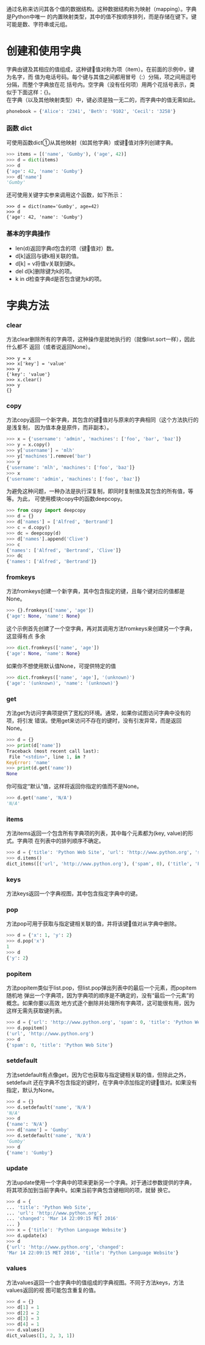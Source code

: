 通过名称来访问其各个值的数据结构。这种数据结构称为映射（mapping）。字典是Python中唯一
的内置映射类型，其中的值不按顺序排列，而是存储在键下。键可能是数、字符串或元组。  

# 创建和使用字典
字典由键及其相应的值组成，这种键值对称为项（item）。在前面的示例中，键为名字，而
值为电话号码。每个键与其值之间都用冒号（:）分隔，项之间用逗号分隔，而整个字典放在花
括号内。空字典（没有任何项）用两个花括号表示，类似于下面这样：{}。  
在字典（以及其他映射类型）中，键必须是独一无二的，而字典中的值无需如此。  
```py
phonebook = {'Alice': '2341', 'Beth': '9102', 'Cecil': '3258'} 
```

### 函数 dict
可使用函数dict①从其他映射（如其他字典）或键值对序列创建字典。  
```py
>>> items = [('name', 'Gumby'), ('age', 42)]
>>> d = dict(items)
>>> d
{'age': 42, 'name': 'Gumby'}
>>> d['name']
'Gumby'
```
还可使用关键字实参来调用这个函数，如下所示：  
```
>>> d = dict(name='Gumby', age=42)
>>> d
{'age': 42, 'name': 'Gumby'} 
```

### 基本的字典操作
* len(d)返回字典d包含的项（键值对）数。
* d[k]返回与键k相关联的值。
* d[k] = v将值v关联到键k。
* del d[k]删除键为k的项。
* k in d检查字典d是否包含键为k的项。

# 字典方法
### clear
方法clear删除所有的字典项，这种操作是就地执行的（就像list.sort一样），因此什么都不
返回（或者说返回None）。  
```py>>> x = {}
>>> y = x
>>> x['key'] = 'value'
>>> y
{'key': 'value'}
>>> x.clear()
>>> y
{} 
```

### copy
方法copy返回一个新字典，其包含的键值对与原来的字典相同（这个方法执行的是浅复制，
因为值本身是原件，而非副本）。  
```py
>>> x = {'username': 'admin', 'machines': ['foo', 'bar', 'baz']}
>>> y = x.copy()
>>> y['username'] = 'mlh'
>>> y['machines'].remove('bar')
>>> y
{'username': 'mlh', 'machines': ['foo', 'baz']}
>>> x
{'username': 'admin', 'machines': ['foo', 'baz']}
```
为避免这种问题，一种办法是执行深复制，即同时复制值及其包含的所有值，等等。为此，
可使用模块copy中的函数deepcopy。  
```py
>>> from copy import deepcopy
>>> d = {}
>>> d['names'] = ['Alfred', 'Bertrand']
>>> c = d.copy()
>>> dc = deepcopy(d)
>>> d['names'].append('Clive')
>>> c
{'names': ['Alfred', 'Bertrand', 'Clive']}
>>> dc
{'names': ['Alfred', 'Bertrand']} 
```

### fromkeys
方法fromkeys创建一个新字典，其中包含指定的键，且每个键对应的值都是None。  
```py
>>> {}.fromkeys(['name', 'age'])
{'age': None, 'name': None} 
```
这个示例首先创建了一个空字典，再对其调用方法fromkeys来创建另一个字典，这显得有点
多余  
```py
>>> dict.fromkeys(['name', 'age'])
{'age': None, 'name': None}
```
如果你不想使用默认值None，可提供特定的值  
```py
>>> dict.fromkeys(['name', 'age'], '(unknown)')
{'age': '(unknown)', 'name': '(unknown)'}
```

### get
方法get为访问字典项提供了宽松的环境。通常，如果你试图访问字典中没有的项，将引发
错误。使用get来访问不存在的键时，没有引发异常，而是返回None。  
```py
>>> d = {}
>>> print(d['name'])
Traceback (most recent call last):
 File "<stdin>", line 1, in ?
KeyError: 'name'
>>> print(d.get('name'))
None
```
你可指定“默认”值，这样将返回你指定的值而不是None。    
```py
>>> d.get('name', 'N/A')
'N/A' 
```

### items
方法items返回一个包含所有字典项的列表，其中每个元素都为(key, value)的形式。字典项
在列表中的排列顺序不确定。  
```py
>>> d = {'title': 'Python Web Site', 'url': 'http://www.python.org', 'spam': 0}
>>> d.items()
dict_items([('url', 'http://www.python.org'), ('spam', 0), ('title', 'Python Web Site')])
```

### keys
方法keys返回一个字典视图，其中包含指定字典中的键。  

### pop
方法pop可用于获取与指定键相关联的值，并将该键值对从字典中删除。  
```py
>>> d = {'x': 1, 'y': 2}
>>> d.pop('x')
1
>>> d
{'y': 2}
```

### popitem
方法popitem类似于list.pop，但list.pop弹出列表中的最后一个元素，而popitem随机地
弹出一个字典项，因为字典项的顺序是不确定的，没有“最后一个元素”的概念。如果你要以高效
地方式逐个删除并处理所有字典项，这可能很有用，因为这样无需先获取键列表。  
```py
>>> d = {'url': 'http://www.python.org', 'spam': 0, 'title': 'Python Web Site'}
>>> d.popitem()
('url', 'http://www.python.org')
>>> d
{'spam': 0, 'title': 'Python Web Site'} 
```

### setdefault
方法setdefault有点像get，因为它也获取与指定键相关联的值，但除此之外，setdefault
还在字典不包含指定的键时，在字典中添加指定的键值对。如果没有指定，默认为None。    
```py
>>> d = {}
>>> d.setdefault('name', 'N/A')
'N/A'
>>> d
{'name': 'N/A'}
>>> d['name'] = 'Gumby'
>>> d.setdefault('name', 'N/A')
'Gumby'
>>> d
{'name': 'Gumby'}
```

### update
方法update使用一个字典中的项来更新另一个字典。对于通过参数提供的字典，将其项添加到当前字典中。如果当前字典包含键相同的项，就替
换它。  
```py
>>> d = {
... 'title': 'Python Web Site',
... 'url': 'http://www.python.org',
... 'changed': 'Mar 14 22:09:15 MET 2016'
... } 
>>> x = {'title': 'Python Language Website'}
>>> d.update(x)
>>> d
{'url': 'http://www.python.org', 'changed':
'Mar 14 22:09:15 MET 2016', 'title': 'Python Language Website'} 
```

### values
方法values返回一个由字典中的值组成的字典视图。不同于方法keys，方法values返回的视
图可能包含重复的值。  
```py
>>> d = {}
>>> d[1] = 1
>>> d[2] = 2
>>> d[3] = 3
>>> d[4] = 1
>>> d.values()
dict_values([1, 2, 3, 1]) 
```
